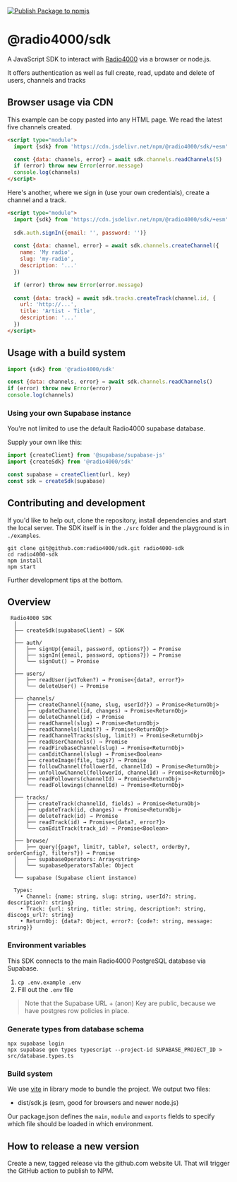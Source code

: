 [![Publish Package to npmjs](https://github.com/radio4000/sdk/actions/workflows/publish-to-npm-registry.yml/badge.svg)](https://github.com/radio4000/sdk/actions/workflows/publish-to-npm-registry.yml)

# @radio4000/sdk

A JavaScript SDK to interact with [Radio4000](https://radio4000.com) via a browser or node.js.  

It offers authentication as well as full create, read, update and delete of users, channels and tracks

## Browser usage via CDN

This example can be copy pasted into any HTML page. We read the latest five channels created.

```html
<script type="module">
  import {sdk} from 'https://cdn.jsdelivr.net/npm/@radio4000/sdk/+esm'

  const {data: channels, error} = await sdk.channels.readChannels(5)
  if (error) throw new Error(error.message)
  console.log(channels)
</script>
```

Here's another, where we sign in (use your own credentials), create a channel and a track.

```html
<script type="module">
  import {sdk} from 'https://cdn.jsdelivr.net/npm/@radio4000/sdk/+esm'
	
  sdk.auth.signIn({email: '', password: '')}
	
  const {data: channel, error} = await sdk.channels.createChannel({
    name: 'My radio',
    slug: 'my-radio',
    description: '...'
  })

  if (error) throw new Error(error.message)
	
  const {data: track} = await sdk.tracks.createTrack(channel.id, {
    url: 'http://...',
    title: 'Artist - Title',
    description: '...'
  })
</script>
```

## Usage with a build system

```js
import {sdk} from '@radio4000/sdk'

const {data: channels, error} = await sdk.channels.readChannels()
if (error) throw new Error(error)
console.log(channels)
```

### Using your own Supabase instance

You're not limited to use the default Radio4000 supabase database. 

Supply your own like this:

```js
import {createClient} from '@supabase/supabase-js'
import {createSdk} from '@radio4000/sdk'

const supabase = createClient(url, key)
const sdk = createSdk(supabase)
```

## Contributing and development

If you'd like to help out, clone the repository, install dependencies and start the local server. The SDK itself is in the `./src` folder and the playground is in `./examples`.

```shell
git clone git@github.com:radio4000/sdk.git radio4000-sdk
cd radio4000-sdk
npm install
npm start
```

Further development tips at the bottom.

## Overview

```
 Radio4000 SDK
  │
  ├── createSdk(supabaseClient) → SDK
  │
  ├── auth/
  │   ├── signUp({email, password, options?}) → Promise
  │   ├── signIn({email, password, options?}) → Promise
  │   └── signOut() → Promise
  │
  ├── users/
  │   ├── readUser(jwtToken?) → Promise<{data?, error?}>
  │   └── deleteUser() → Promise
  │
  ├── channels/
  │   ├── createChannel({name, slug, userId?}) → Promise<ReturnObj>
  │   ├── updateChannel(id, changes) → Promise<ReturnObj>
  │   ├── deleteChannel(id) → Promise
  │   ├── readChannel(slug) → Promise<ReturnObj>
  │   ├── readChannels(limit?) → Promise<ReturnObj>
  │   ├── readChannelTracks(slug, limit?) → Promise<ReturnObj>
  │   ├── readUserChannels() → Promise
  │   ├── readFirebaseChannel(slug) → Promise<ReturnObj>
  │   ├── canEditChannel(slug) → Promise<Boolean>
  │   ├── createImage(file, tags?) → Promise
  │   ├── followChannel(followerId, channelId) → Promise<ReturnObj>
  │   ├── unfollowChannel(followerId, channelId) → Promise<ReturnObj>
  │   ├── readFollowers(channelId) → Promise<ReturnObj>
  │   └── readFollowings(channelId) → Promise<ReturnObj>
  │
  ├── tracks/
  │   ├── createTrack(channelId, fields) → Promise<ReturnObj>
  │   ├── updateTrack(id, changes) → Promise<ReturnObj>
  │   ├── deleteTrack(id) → Promise
  │   ├── readTrack(id) → Promise<{data?, error?}>
  │   └── canEditTrack(track_id) → Promise<Boolean>
  │
  ├── browse/
  │   ├── query({page?, limit?, table?, select?, orderBy?, orderConfig?, filters?}) → Promise
  │   ├── supabaseOperators: Array<string>
  │   └── supabaseOperatorsTable: Object
  │
  └── supabase (Supabase client instance)

  Types:
    • Channel: {name: string, slug: string, userId?: string, description?: string}
    • Track: {url: string, title: string, description?: string, discogs_url?: string}
    • ReturnObj: {data?: Object, error?: {code?: string, message: string}}
```

### Environment variables

This SDK connects to the main Radio4000 PostgreSQL database via Supabase. 

1. `cp .env.example .env`
2. Fill out the `.env` file

> Note that the Supabase URL + (anon) Key are public, because we have postgres row policies in place.

### Generate types from database schema

```shell
npx supabase login
npx supabase gen types typescript --project-id SUPABASE_PROJECT_ID > src/database.types.ts
```

### Build system

We use [vite](https://vitejs.dev/) in library mode to bundle the project. We output two files:

- dist/sdk.js (esm, good for browsers and newer node.js)

Our package.json defines the `main`, `module` and `exports` fields to specify which file should be loaded in which environment. 

## How to release a new version

Create a new, tagged release via the github.com website UI. That will trigger the GitHub action to publish to NPM.

